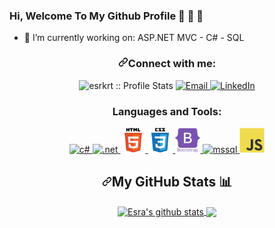 ### Hi, Welcome To My Github Profile 👋 👋 👋

- 🔭 I’m currently working on: ASP.NET MVC - C# - SQL 
<p align="center" dir="auto">
<h3 align="center" dir="auto"><a id="user-content-connect-with-me" class="anchor" aria-hidden="true" href="#connect-with-me"><svg class="octicon octicon-link" viewBox="0 0 16 16" version="1.1" width="16" height="16" aria-hidden="true"><path fill-rule="evenodd" d="M7.775 3.275a.75.75 0 001.06 1.06l1.25-1.25a2 2 0 112.83 2.83l-2.5 2.5a2 2 0 01-2.83 0 .75.75 0 00-1.06 1.06 3.5 3.5 0 004.95 0l2.5-2.5a3.5 3.5 0 00-4.95-4.95l-1.25 1.25zm-4.69 9.64a2 2 0 010-2.83l2.5-2.5a2 2 0 012.83 0 .75.75 0 001.06-1.06 3.5 3.5 0 00-4.95 0l-2.5 2.5a3.5 3.5 0 004.95 4.95l1.25-1.25a.75.75 0 00-1.06-1.06l-1.25 1.25a2 2 0 01-2.83 0z"></path></svg></a>Connect with me:</h3>
<p align="center" dir="auto">
<img src="https://komarev.com/ghpvc/?username=esrkrt&color=green" alt="esrkrt :: Profile Stats">

<a href="mailto:esra.kurt97833@gmail.com">
    <img alt="Email" src="https://img.shields.io/badge/Email-esra.kurt97833@gmail.com-blue?style=flat&logo=gmail">
</a>

<a href="https://www.linkedin.com/in/esra-kurt-2398961a4" target="_blank">
    <img alt="LinkedIn" src="https://img.shields.io/badge/LinkedIn-@esrkrt-blue?style=flat&logo=linkedin">
</a>

</p>

<h3 align="center">Languages and Tools:</h3>

<p align="center">
 


<a href="https://docs.microsoft.com/tr-tr/dotnet/csharp/" target="_blank" rel="noreferrer"> 
    <img src="https://sametakca.com/wp-content/uploads/2020/12/715px-C_Sharp_logo.png" alt="c#" width="40" height="40"/> 
</a> 
  
<a href="https://tr.wikipedia.org/wiki/.NET_Framework" target="_blank" rel="noreferrer"> 
    <img src="https://upload.wikimedia.org/wikipedia/commons/thumb/a/a3/.NET_Logo.svg/2048px-.NET_Logo.svg.png" alt=".net" width="40" height="40"/> 
</a>


<a href="https://www.w3.org/html/" target="_blank" rel="noreferrer"> 
    <img src="https://raw.githubusercontent.com/devicons/devicon/master/icons/html5/html5-original-wordmark.svg" alt="html5" width="40" height="40"/> 
</a>
    
<a href="https://www.w3schools.com/css/" target="_blank" rel="noreferrer"> 
    <img src="https://raw.githubusercontent.com/devicons/devicon/master/icons/css3/css3-original-wordmark.svg" alt="css3" width="40" height="40"/> 
</a>

<a href="https://getbootstrap.com" target="_blank" rel="noreferrer">
    <img src="https://raw.githubusercontent.com/devicons/devicon/master/icons/bootstrap/bootstrap-plain-wordmark.svg" alt="bootstrap" width="40" height="40" >
</a>

<a href="https://www.microsoft.com/tr-tr/sql-server/sql-server-2019" target="_blank" rel="noreferrer">
    <img src="https://avatars.githubusercontent.com/u/35132567?s=200&v=4" alt="mssql" width="40" height="40" >
</a>

<a href="https://developer.mozilla.org/en-US/docs/Web/JavaScript" target="_blank" rel="noreferrer"> 
    <img src="https://raw.githubusercontent.com/devicons/devicon/master/icons/javascript/javascript-original.svg" alt="javascript" width="40" height="40"/> 
</a>

</p>

<h2 align="center" dir="auto"><a id="user-content-my-github-stats-bar_chart" class="anchor" aria-hidden="true" href="#my-github-stats-bar_chart"><svg class="octicon octicon-link" viewBox="0 0 16 16" version="1.1" width="16" height="16" aria-hidden="true"><path fill-rule="evenodd" d="M7.775 3.275a.75.75 0 001.06 1.06l1.25-1.25a2 2 0 112.83 2.83l-2.5 2.5a2 2 0 01-2.83 0 .75.75 0 00-1.06 1.06 3.5 3.5 0 004.95 0l2.5-2.5a3.5 3.5 0 00-4.95-4.95l-1.25 1.25zm-4.69 9.64a2 2 0 010-2.83l2.5-2.5a2 2 0 012.83 0 .75.75 0 001.06-1.06 3.5 3.5 0 00-4.95 0l-2.5 2.5a3.5 3.5 0 004.95 4.95l1.25-1.25a.75.75 0 00-1.06-1.06l-1.25 1.25a2 2 0 01-2.83 0z"></path></svg></a>My GitHub Stats <g-emoji class="g-emoji" alias="bar_chart" fallback-src="https://github.githubassets.com/images/icons/emoji/unicode/1f4ca.png">📊</g-emoji></h2>
 
<p align="center" dir="auto">

<a href="#">
  <img align="center" src="https://github-readme-stats.vercel.app/api?username=esrkrt&show_icons=true&theme=radical" style="max-width: 100%;" alt="Esra's github stats" />
</a>

<a href="#">
  <img align="center" src="https://github-readme-stats-anuraghazra1.vercel.app/api/top-langs/?username=esrkrt&count_private=true&layout=compact&theme=radical" style="max-width: 100%;" />
</a>
</p>


</div>
